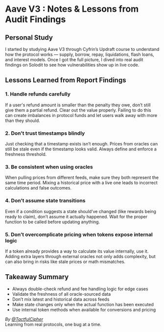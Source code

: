# Aave V3 : Notes & Lessons from Audit Findings

##  Personal Study

I started by studying Aave V3 through Cyfrin’s Updraft course to understand how the protocol works — supply, borrow, repay, liquidations, flash loans, and interest models. Once I got the full picture, I dived into real audit findings on Solodit to see how vulnerabilities show up in live code.

##  Lessons Learned from Report Findings

### 1. Handle refunds carefully
If a user's refund amount is smaller than the penalty they owe, don’t still give them a partial refund. Clear out the value properly. Failing to do this can create imbalances in protocol funds and let users walk away with more than they should.

### 2. Don't trust timestamps blindly
Just checking that a timestamp exists isn’t enough. Prices from oracles can still be stale even if the timestamp looks valid. Always define and enforce a freshness threshold.

### 3. Be consistent when using oracles
When pulling prices from different feeds, make sure they both represent the same time period. Mixing a historical price with a live one leads to incorrect calculations and false outcomes.

### 4. Don’t assume state transitions
Even if a condition suggests a state should’ve changed (like rewards being ready to claim), don’t assume it actually happened. Wait for the proper function to be called before updating anything.

### 5. Don’t overcomplicate pricing when tokens expose internal logic
If a token already provides a way to calculate its value internally, use it. Adding extra layers through external oracles not only adds complexity, but can also bring in risks like stale prices or math mismatches.

##  Takeaway Summary

- Always double-check refund and fee handling logic for edge cases
- Validate the freshness of all oracle-sourced data
- Don’t mix latest and historical data across feeds
- Make state changes only when the actual function has been executed
- Use internal token methods when available for conversions and pricing


*By [@TactfulCipher](https://github.com/Tactfulgalaxy)*  
Learning from real protocols, one bug at a time.